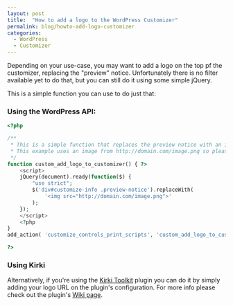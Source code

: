 ```yaml
---
layout: post
title:  "How to add a logo to the WordPress Customizer"
permalink: blog/howto-add-logo-customizer
categories:
  - WordPress
  - Customizer
---
```


Depending on your use-case, you may want to add a logo on the top pf the customizer, replacing the "preview" notice. Unfortunately there is no filter available yet to do that, but you can still do it using some simple jQuery.

This is a simple function you can use to do just that:

### Using the WordPress API:

```php
<?php

/**
 * This is a simple function that replaces the preview notice with an image.
 * This example uses an image from http://domain.com/image.png so please add your own.
 */
function custom_add_logo_to_customizer() { ?>
	<script>
	jQuery(document).ready(function($) {
		"use strict";
		$('div#customize-info .preview-notice').replaceWith(
            '<img src="http://domain.com/image.png">'
        );
	});
	</script>
	<?php
}
add_action( 'customize_controls_print_scripts', 'custom_add_logo_to_customizer' );

?>
```

### Using Kirki

Alternatively, if you're using the [Kirki Toolkit](http://kirki.org) plugin you can do it by simply adding your logo URL on the plugin's configuration. For more info please check out the plugin's [Wiki page](https://github.com/reduxframework/kirki/wiki/Styling-the-Customizer).

